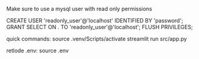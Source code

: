 Make sure to use a mysql user with read only permissions

CREATE USER 'readonly_user'@'localhost' IDENTIFIED BY 'password';
GRANT SELECT ON *.* TO 'readonly_user'@'localhost';
FLUSH PRIVILEGES;


quick commands:
source .venv/Scripts/activate
streamlit run src/app.py

retlode .env:
source .env
